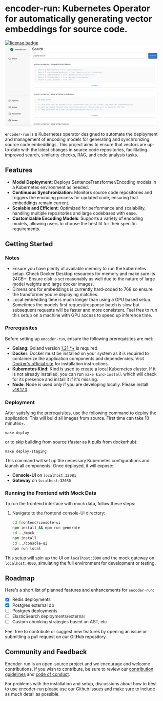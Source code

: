 # encoder-run: Kubernetes Operator for automatically generating vector embeddings for source code.
[![license badge](https://img.shields.io/badge/license-Apache--2.0-green.svg)](LICENSE.md)
![Alt text](encoder_home_page.png?raw=true "Encoder Run Search")

`encoder-run` is a Kubernetes operator designed to automate the deployment and management of encoding models for generating and synchronizing source code embeddings. This project aims to ensure that vectors are up-to-date with the latest changes in source code repositories, facilitating improved search, similarity checks, RAG, and code analysis tasks.

## Features
- **Model Deployment**: Deploys SentenceTransformer/Encoding models in a Kubernetes environment as needed.
- **Continuous Synchronization**: Monitors source code repositories and triggers the encoding process for updated code, ensuring that embeddings remain current.
- **Scalable and Efficient**: Optimized for performance and scalability, handling multiple repositories and large codebases with ease.
- **Customizable Encoding Models**: Supports a variety of encoding models, allowing users to choose the best fit for their specific requirements.

## Getting Started

### Notes
- Ensure you have plenty of available memory to run the kubernetes setup. Check Docker Desktop resources for memory and make sure its 24GB+. Ensure disk is set reasonably as well due to the nature of large model weights and large docker images.
- Dimensions for embeddings is currently hard-coded to 768 so ensure the transformer you're deploying matches.
- Local embedding time is much longer than using a GPU based setup. Sometimes the models first request/response batch is slow but subsequent requests will be faster and more consistent. Feel free to run this setup on a machine with GPU access to speed up inference time.

### Prerequisites
Before setting up `encoder-run`, ensure the following prerequisites are met:
- **Golang**: Goland version [1.21.*+](https://go.dev/dl/) is required.
- **Docker**: Docker must be installed on your system as it is required to containerize the application components and dependencies. Visit [Docker's official site](https://docs.docker.com/get-docker/) for installation instructions.
- **Kubernetes Kind**: Kind is used to create a local Kubernetes cluster. If it is not already installed, you can run `make kind-install` which will check for its presence and install it if it's missing.
- **Node**: Node is used only if you are developing locally. Please install [v18.17.0](https://nodejs.org/en/download/package-manager).

### Deployment
After satisfying the prerequisites, use the following command to deploy the application. This will build all images from source. First time can take 10 minutes+.
```
make deploy
```

or to skip building from source (faster as it pulls from dockerhub):

```
make deploy-staging
```

This command will set up the necessary Kubernetes configurations and launch all components. Once deployed, it will expose:
- **Console-UI** on `localhost:32081`
- **Gateway** on `localhost:32080`

### Running the Frontend with Mock Data
To run the frontend interface with mock data, follow these steps:
1. Navigate to the frontend console-UI directory:
   ```bash
   cd frontend/console-ui
   npm install && npm run generate
   cd ../mock
   npm install
   cd ../console-ui
   npm run local
   ```
This setup will spin up the UI on `localhost:3000` and the mock gateway on `localhost:4000`, simulating the full environment for development or testing.

## Roadmap
Here's a short list of planned features and enhancements for `encoder-run`:

- [X] Redis deployments
- [X] Postgres external db
- [ ] Postgres deployments
- [ ] ElasticSearch deployments/external
- [ ] Custom chunking strategies based on AST, etc

Feel free to contribute or suggest new features by opening an issue or submitting a pull request on our GitHub repository.

## Community and Feedback
Encoder-run is an open-source project and we encourage and welcome contributions. If you wish to contribute, be sure to review our [contribution guidelines](CONTRIBUTING.md) and [code of conduct](CODE_OF_CONDUCT.md).

For problems with the installation and setup, discussions about how to best to use encoder-run please use our Github [issues](https://github.com/encoder-run/operator/issues) and make sure to include as much detail as possible.
